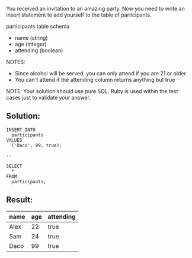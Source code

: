 You received an invitation to an amazing party. Now you need to write an insert statement to add yourself to the table of participants.

participants table schema

-   name (string)
-   age (integer)
-   attending (boolean)

NOTES:

-   Since alcohol will be served, you can only attend if you are 21 or older
-   You can't attend if the attending column returns anything but true

NOTE: Your solution should use pure SQL. Ruby is used within the test cases just to validate your answer.

## Solution:

```
INSERT INTO 
  participants 
VALUES 
  ('Daco', 99, true);

--

SELECT 
  *  
FROM 
  participants;
```

## Result:

| name | age | attending |
| --- | --- | --- |
| Alex | 22 | true |
| Sam | 24 | true |
| Daco | 99 | true |